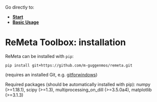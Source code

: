 Go directly to:
- [**Start**](https://github.com/m-guggenmos/remeta/blob/master/demo/INSTALL.md)
- [**Basic Usage**](https://github.com/m-guggenmos/remeta/blob/master/demo/basic_usage.ipynb)

# ReMeta Toolbox: installation

ReMeta can be installed with `pip`:
```
pip install git+https://github.com/m-guggenmos/remeta.git
```
(requires an installed Git, e.g. [gitforwindows](https://gitforwindows.org/))


Required packages (should be automatically installed with pip): numpy (>=1.18.1), scipy (>=1.3), multiprocessing_on_dill (>=3.5.0a4), matplotlib (>=3.1.3)